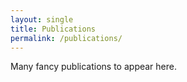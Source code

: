 ```yaml
---
layout: single
title: Publications
permalink: /publications/
---
```


Many fancy publications to appear here. 
